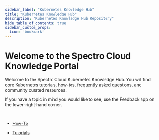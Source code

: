 ```yaml
---
sidebar_label: "Kubernetes Knowledge Hub"
title: "Kubernetes Knowledge Hub"
description: "Kubernetes Knowledge Hub Repository"
hide_table_of_contents: true
sidebar_custom_props:
  icon: "bookmark"
---
```


# Welcome to the Spectro Cloud Knowledge Portal

Welcome to the Spectro Cloud Kubernetes Knowledge Hub. You will find core Kubernetes tutorials, how-tos, frequently
asked questions, and community curated resources.

If you have a topic in mind you would like to see, use the Feedback app on the lower-right-hand corner.

<br />

- [How-To](/kubernetes-knowlege-hub/how-to)

- [Tutorials](/kubernetes-knowlege-hub/tutorials)

<br />
